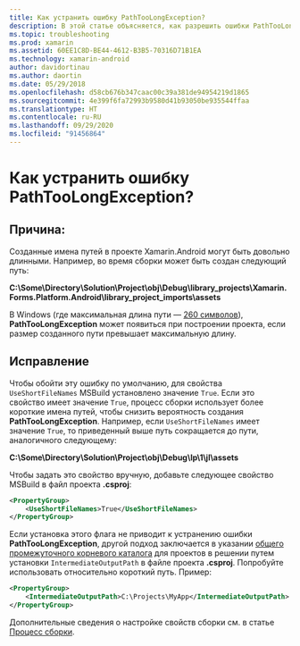 ```yaml
---
title: Как устранить ошибку PathTooLongException?
description: В этой статье объясняется, как разрешить ошибки PathTooLongException, которые могут возникнуть при создании приложения.
ms.topic: troubleshooting
ms.prod: xamarin
ms.assetid: 60EE1C8D-BE44-4612-B3B5-70316D71B1EA
ms.technology: xamarin-android
author: davidortinau
ms.author: daortin
ms.date: 05/29/2018
ms.openlocfilehash: d58cb676b347caac00c39a381de94954219d1865
ms.sourcegitcommit: 4e399f6fa72993b9580d41b93050be935544ffaa
ms.translationtype: HT
ms.contentlocale: ru-RU
ms.lasthandoff: 09/29/2020
ms.locfileid: "91456864"
---
```

# <a name="how-do-i-resolve-a-pathtoolongexception-error"></a>Как устранить ошибку PathTooLongException?

## <a name="cause"></a>Причина:

Созданные имена путей в проекте Xamarin.Android могут быть довольно длинными.
Например, во время сборки может быть создан следующий путь:

**C:\\Some\\Directory\\Solution\\Project\\obj\\Debug\\__library_projects__\\Xamarin.Forms.Platform.Android\\library_project_imports\\assets**

В Windows (где максимальная длина пути — [260 символов](/windows/win32/fileio/naming-a-file)), **PathTooLongException** может появиться при построении проекта, если размер созданного пути превышает максимальную длину. 

## <a name="fix"></a>Исправление

Чтобы обойти эту ошибку по умолчанию, для свойства `UseShortFileNames` MSBuild установлено значение `True`. Если это свойство имеет значение `True`, процесс сборки использует более короткие имена путей, чтобы снизить вероятность создания **PathTooLongException**.
Например, если `UseShortFileNames` имеет значение `True`, то приведенный выше путь сокращается до пути, аналогичного следующему:

**C:\\Some\\Directory\\Solution\\Project\\obj\\Debug\\lp\\1\\jl\\assets**

Чтобы задать это свойство вручную, добавьте следующее свойство MSBuild в файл проекта **.csproj**:

```xml
<PropertyGroup>
    <UseShortFileNames>True</UseShortFileNames>
</PropertyGroup>
```

Если установка этого флага не приводит к устранению ошибки **PathTooLongException**, другой подход заключается в указании [общего промежуточного корневого каталога](/archive/blogs/kirillosenkov/using-a-common-intermediate-and-output-directory-for-your-solution) для проектов в решении путем установки `IntermediateOutputPath` в файле проекта **.csproj**. Попробуйте использовать относительно короткий путь. Пример:

```xml
<PropertyGroup>
    <IntermediateOutputPath>C:\Projects\MyApp</IntermediateOutputPath>
</PropertyGroup>
```

Дополнительные сведения о настройке свойств сборки см. в статье [Процесс сборки](~/android/deploy-test/building-apps/build-process.md).